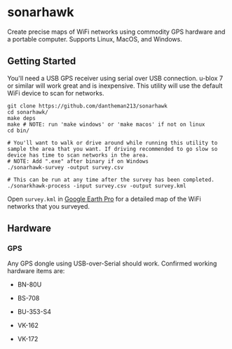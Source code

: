 # sonarhawk

Create precise maps of WiFi networks using commodity GPS hardware and a portable computer. Supports Linux, MacOS, and Windows.

## Getting Started

You'll need a USB GPS receiver using serial over USB connection. u-blox 7 or similar will work great and is inexpensive. This utility will use the default WiFi device to scan for networks. 

```
git clone https://github.com/dantheman213/sonarhawk
cd sonarhawk/
make deps
make # NOTE: run 'make windows' or 'make macos' if not on linux
cd bin/

# You'll want to walk or drive around while running this utility to sample the area that you want. If driving recommended to go slow so device has time to scan networks in the area.
# NOTE: Add ".exe" after binary if on Windows
./sonarhawk-survey -output survey.csv

# This can be run at any time after the survey has been completed.
./sonarkhawk-process -input survey.csv -output survey.kml
```

Open `survey.kml` in [Google Earth Pro](https://www.google.com/earth/versions/#earth-pro) for a detailed map of the WiFi networks that you surveyed.

## Hardware

### GPS

Any GPS dongle using USB-over-Serial should work. Confirmed working hardware items are:

* BN-80U

* BS-708

* BU-353-S4

* VK-162

* VK-172

